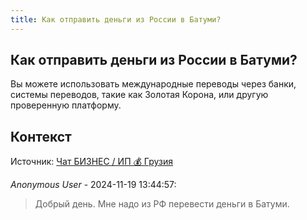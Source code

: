 ```yaml
---
title: Как отправить деньги из России в Батуми?
---
```


## Как отправить деньги из России в Батуми?

Вы можете использовать международные переводы через банки, системы переводов, такие как Золотая Корона, или другую проверенную платформу.

## Контекст

Источник: [Чат БИЗНЕС / ИП 💰 Грузия](https://t.me/ip_ge)

_Anonymous User_ - 2024-11-19 13:44:57:

> Добрый день. Мне надо из РФ перевести деньги в Батуми.
